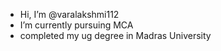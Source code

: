 -  Hi, I’m @varalakshmi112
-  I’m currently pursuing  MCA
-  completed my ug degree in Madras University 
<!---
varalakshmi112/varalakshmi112 is a ✨ special ✨ repository because its `README.md` (this file) appears on your GitHub profile.
You can click the Preview link to take a look at your changes.
--->
